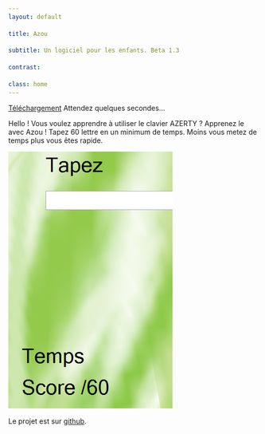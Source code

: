 ```yaml
---
layout: default

title: Azou

subtitle: Un logiciel pour les enfants. Beta 1.3

contrast:

class: home
---
```


<a href="https://raw.githubusercontent.com/cedced19/Azou/master/setup/Azou.exe" class="btn">Téléchargement</a>
Attendez quelques secondes...

Hello ! Vous voulez apprendre  à utiliser le clavier AZERTY ?
Apprenez le avec Azou !
Tapez 60 lettre en un minimum de temps.
Moins vous metez de temps plus vous êtes rapide.

![](demo.png)

Le projet est sur [github](https://github.com/cedced19/azou).
